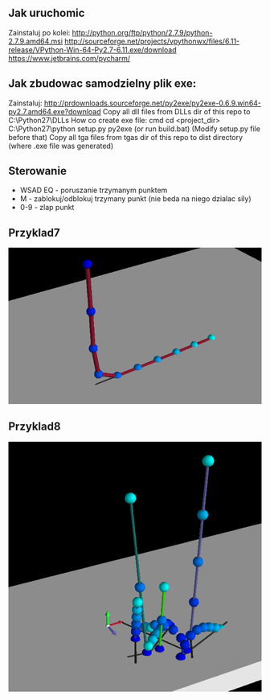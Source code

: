## Jak uruchomic
Zainstaluj po kolei:
http://python.org/ftp/python/2.7.9/python-2.7.9.amd64.msi
http://sourceforge.net/projects/vpythonwx/files/6.11-release/VPython-Win-64-Py2.7-6.11.exe/download
https://www.jetbrains.com/pycharm/

## Jak zbudowac samodzielny plik exe:
Zainstaluj:
http://prdownloads.sourceforge.net/py2exe/py2exe-0.6.9.win64-py2.7.amd64.exe?download
Copy all dll files from DLLs dir of this repo to C:\Python27\DLLs
How co create exe file:
cmd
cd <project_dir>
C:\Python27\python setup.py py2exe (or run build.bat)
(Modify setup.py file before that)
Copy all tga files from tgas dir of this repo to dist directory (where .exe file was generated)

## Sterowanie
* WSAD EQ - poruszanie trzymanym punktem
* M - zablokuj/odblokuj trzymany punkt (nie beda na niego dzialac sily)
* 0-9 - zlap punkt

## Przyklad7
![Przyklad7](/screenshots/przyklad7.PNG)
## Przyklad8
![Przyklad8](/screenshots/przyklad8.PNG)
